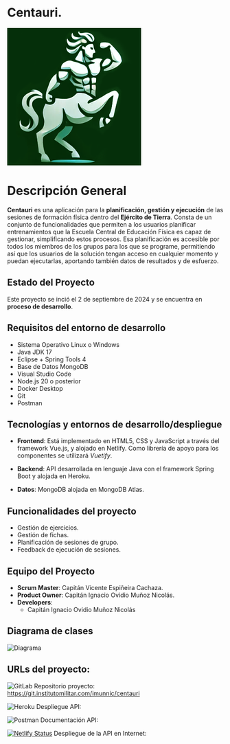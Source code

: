 # Centauri.
![Icono Centauri](./frontend/public/centauri_verde.png)

# Descripción General

**Centauri** es una aplicación para la **planificación, gestión y ejecución** de las sesiones de formación física dentro del **Ejército de Tierra**. Consta de un conjunto de funcionalidades que permiten a los usuarios planificar entrenamientos que la Escuela Central de Educación Física es capaz de gestionar, simplificando estos procesos.
Esa planificación es accesible por todos los miembros de los grupos para los que se programe, permitiendo así que los usuarios de la solución tengan acceso en cualquier momento y puedan ejecutarlas, aportando también datos de resultados y de esfuerzo.

## Estado del Proyecto

Este proyecto se inció el 2 de septiembre de 2024 y se encuentra en **proceso de desarrollo**. <!--Hasta el momento actual (21 de noviembre de 2023) se han realizado dos sprint, tras los cuales se ha completado el desarrollo del **MVP**.-->

## Requisitos del entorno de desarrollo

- Sistema Operativo Linux o Windows
- Java JDK 17
- Eclipse + Spring Tools 4
- Base de Datos MongoDB
- Visual Studio Code
- Node.js 20 o posterior
- Docker Desktop
- Git
- Postman


## Tecnologías y entornos de desarrollo/despliegue

- **Frontend**: Está implementado en HTML5, CSS y JavaScript a través del framework Vue.js, y alojado en Netlify. Como librería de apoyo para los componentes se utilizará *Vuetify*.

- **Backend**: API desarrollada en lenguaje Java con el framework Spring Boot y alojada en Heroku.

- **Datos**: MongoDB alojada en MongoDB Atlas.

## Funcionalidades del proyecto

- Gestión de ejercicios.
- Gestión de fichas.
- Planificación de sesiones de grupo.
- Feedback de ejecución de sesiones.

## Equipo del Proyecto
- **Scrum Master**: Capitán Vicente Espiñeira Cachaza.
- **Product Owner**: Capitán Ignacio Ovidio Muñoz Nicolás.
- **Developers**:
    - Capitán Ignacio Ovidio Muñoz Nicolás

## Diagrama de clases

![Diagrama]()


## URLs del proyecto:
   
![GitLab](https://img.shields.io/badge/gitlab-%23181717.svg?style=for-the-badge&logo=gitlab&logoColor=white) Repositorio proyecto: https://git.institutomilitar.com/imunnic/centauri

![Heroku](https://img.shields.io/badge/heroku-%23430098.svg?style=for-the-badge&logo=heroku&logoColor=white) Despliegue API: 

 ![Postman](https://img.shields.io/badge/Postman-FF6C37?style=for-the-badge&logo=postman&logoColor=white) Documentación API:
 
 [![Netlify Status](https://api.netlify.com/api/v1/badges/319f274a-2f89-422c-bc12-4865e70526fb/deploy-status)](https://app.netlify.com/sites/gatel/deploys)
 Despliegue de la API en Internet: 



